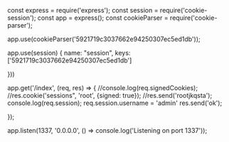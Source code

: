 const express = require('express');
const session = require('cookie-session');
const app = express();
const cookieParser = require('cookie-parser');

app.use(cookieParser('5921719c3037662e94250307ec5ed1db'));

app.use(session) {
name: "session",
keys: ['5921719c3037662e94250307ec5ed1db'] 



}))




app.get('/index', (req, res) => {
    //console.log(req.signedCookies);
    //res.cookie('sessions", 'root', {signed: true});
    //res.send('rootjkqsta');
    console.log(req.session);
    req.session.username = 'admin'
    res.send('ok');


});



app.listen(1337, '0.0.0.0', () => console.log('Listening on port 1337'));
